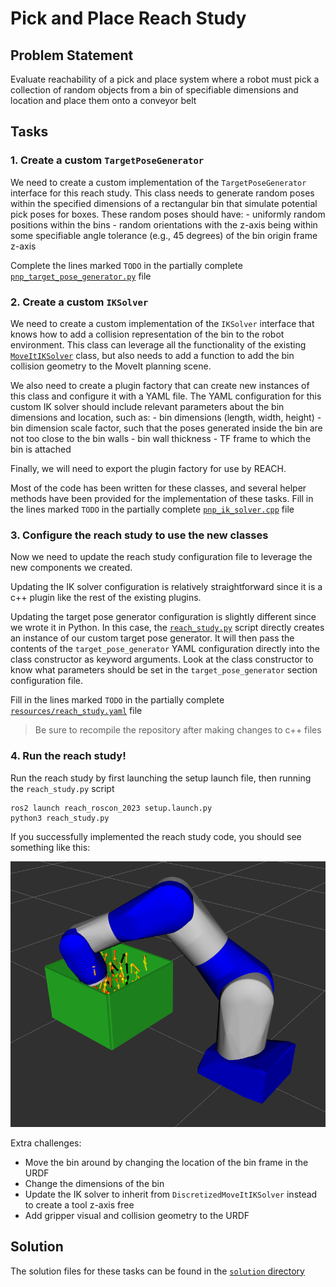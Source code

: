 # Pick and Place Reach Study

## Problem Statement
Evaluate reachability of a pick and place system where a robot must pick a collection of random objects from a bin of specifiable dimensions and location and place them onto a conveyor belt

## Tasks
### 1. Create a custom `TargetPoseGenerator`
We need to create a custom implementation of the `TargetPoseGenerator` interface for this reach study.
This class needs to generate random poses within the specified dimensions of a rectangular bin that simulate potential pick poses for boxes.
These random poses should have:
    - uniformly random positions within the bins
    - random orientations with the z-axis being within some specifiable angle tolerance (e.g., 45 degrees) of the bin origin frame z-axis

Complete the lines marked `TODO` in the partially complete [`pnp_target_pose_generator.py`](pnp_target_pose_generator.py) file

### 2. Create a custom `IKSolver`
We need to create a custom implementation of the `IKSolver` interface that knows how to add a collision representation of the bin to the robot environment.
This class can leverage all the functionality of the existing [`MoveItIKSolver`](https://github.com/ros-industrial/reach_ros2/blob/1.4.0/include/reach_ros/ik/moveit_ik_solver.h#L46) class, but also needs to add a function to add the bin collision geometry to the MoveIt planning scene.

We also need to create a plugin factory that can create new instances of this class and configure it with a YAML file.
The YAML configuration for this custom IK solver should include relevant parameters about the bin dimensions and location, such as:
    - bin dimensions (length, width, height)
    - bin dimension scale factor, such that the poses generated inside the bin are not too close to the bin walls
    - bin wall thickness
    - TF frame to which the bin is attached

Finally, we will need to export the plugin factory for use by REACH.

Most of the code has been written for these classes, and several helper methods have been provided for the implementation of these tasks.
Fill in the lines marked `TODO` in the partially complete [`pnp_ik_solver.cpp`](pnp_ik_solver.cpp) file

### 3. Configure the reach study to use the new classes
Now we need to update the reach study configuration file to leverage the new components we created.

Updating the IK solver configuration is relatively straightforward since it is a c++ plugin like the rest of the existing plugins.

Updating the target pose generator configuration is slightly different since we wrote it in Python.
In this case, the [`reach_study.py`](reach_study.py) script directly creates an instance of our custom target pose generator.
It will then pass the contents of the `target_pose_generator` YAML configuration directly into the class constructor as keyword arguments. 
Look at the class constructor to know what parameters should be set in the `target_pose_generator` section configuration file.

Fill in the lines marked `TODO` in the partially complete [`resources/reach_study.yaml`](resources/reach_study.yaml) file

> Be sure to recompile the repository after making changes to c++ files

### 4. Run the reach study!

Run the reach study by first launching the setup launch file, then running the `reach_study.py` script

```commandline
ros2 launch reach_roscon_2023 setup.launch.py
python3 reach_study.py
```

If you successfully implemented the reach study code, you should see something like this:

![Pick and place reach study results](docs/pnp_reach_study.png)

Extra challenges:
- Move the bin around by changing the location of the bin frame in the URDF
- Change the dimensions of the bin
- Update the IK solver to inherit from `DiscretizedMoveItIKSolver` instead to create a tool z-axis free 
- Add gripper visual and collision geometry to the URDF

## Solution
The solution files for these tasks can be found in the [`solution` directory](solution)